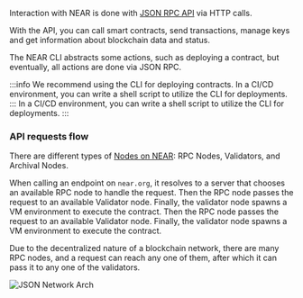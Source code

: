 Interaction with NEAR is done with [JSON RPC API](../../5.api/rpc/introduction.md) via HTTP calls.

With the API, you can call smart contracts, send transactions, manage keys and get information about blockchain data and status.

The NEAR CLI abstracts some actions, such as deploying a contract, but eventually, all actions are done via JSON RPC.

:::info
We recommend using the CLI for deploying contracts. In a CI/CD environment, you can write a shell script to utilize the CLI for deployments.
::: In a CI/CD environment, you can write a shell script to utilize the CLI for deployments.
:::

### API requests flow

There are different types of [Nodes on NEAR](./validators.md): RPC Nodes, Validators, and Archival Nodes.

When calling an endpoint on `near.org`, it resolves to a server that chooses an available RPC node to handle the request. Then the RPC node passes the request to an available Validator node. Finally, the validator node spawns a VM environment to execute the contract. Then the RPC node passes the request to an available Validator node. Finally, the validator node spawns a VM environment to execute the contract.

Due to the decentralized nature of a blockchain network, there are many RPC nodes, and a request can reach any one of them, after which it can pass it to any one of the validators.

![JSON Network Arch](/docs/assets/JSONNetworkArch.png)